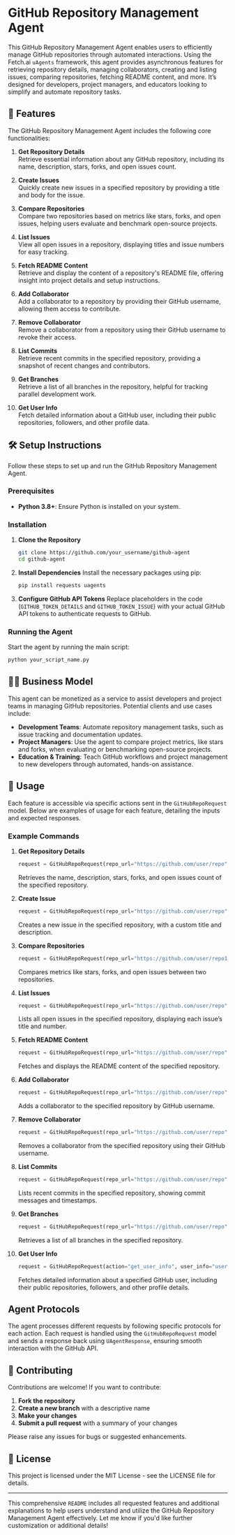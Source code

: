 
# GitHub Repository Management Agent

This GitHub Repository Management Agent enables users to efficiently manage GitHub repositories through automated interactions. Using the Fetch.ai `uAgents` framework, this agent provides asynchronous features for retrieving repository details, managing collaborators, creating and listing issues, comparing repositories, fetching README content, and more. It’s designed for developers, project managers, and educators looking to simplify and automate repository tasks.

## 📌 Features

The GitHub Repository Management Agent includes the following core functionalities:

1. **Get Repository Details**  
   Retrieve essential information about any GitHub repository, including its name, description, stars, forks, and open issues count.

2. **Create Issues**  
   Quickly create new issues in a specified repository by providing a title and body for the issue.

3. **Compare Repositories**  
   Compare two repositories based on metrics like stars, forks, and open issues, helping users evaluate and benchmark open-source projects.

4. **List Issues**  
   View all open issues in a repository, displaying titles and issue numbers for easy tracking.

5. **Fetch README Content**  
   Retrieve and display the content of a repository's README file, offering insight into project details and setup instructions.

6. **Add Collaborator**  
   Add a collaborator to a repository by providing their GitHub username, allowing them access to contribute.

7. **Remove Collaborator**  
   Remove a collaborator from a repository using their GitHub username to revoke their access.

8. **List Commits**  
   Retrieve recent commits in the specified repository, providing a snapshot of recent changes and contributors.

9. **Get Branches**  
   Retrieve a list of all branches in the repository, helpful for tracking parallel development work.

10. **Get User Info**  
    Fetch detailed information about a GitHub user, including their public repositories, followers, and other profile data.

## 🛠️ Setup Instructions

Follow these steps to set up and run the GitHub Repository Management Agent.

### Prerequisites

- **Python 3.8+**: Ensure Python is installed on your system.

### Installation

1. **Clone the Repository**

   ```bash
   git clone https://github.com/your_username/github-agent
   cd github-agent
   ```

2. **Install Dependencies**
   Install the necessary packages using pip:

   ```bash
   pip install requests uagents
   ```

3. **Configure GitHub API Tokens**
   Replace placeholders in the code (`GITHUB_TOKEN_DETAILS` and `GITHUB_TOKEN_ISSUE`) with your actual GitHub API tokens to authenticate requests to GitHub.

### Running the Agent

Start the agent by running the main script:

```bash
python your_script_name.py
```

## 🧑‍💼 Business Model

This agent can be monetized as a service to assist developers and project teams in managing GitHub repositories. Potential clients and use cases include:

- **Development Teams**: Automate repository management tasks, such as issue tracking and documentation updates.
- **Project Managers**: Use the agent to compare project metrics, like stars and forks, when evaluating or benchmarking open-source projects.
- **Education & Training**: Teach GitHub workflows and project management to new developers through automated, hands-on assistance.

## 📖 Usage

Each feature is accessible via specific actions sent in the `GitHubRepoRequest` model. Below are examples of usage for each feature, detailing the inputs and expected responses.

### Example Commands

1. **Get Repository Details**

   ```python
   request = GitHubRepoRequest(repo_url="https://github.com/user/repo", action="get_details")
   ```

   Retrieves the name, description, stars, forks, and open issues count of the specified repository.

2. **Create Issue**

   ```python
   request = GitHubRepoRequest(repo_url="https://github.com/user/repo", action="create_issue", issue_title="Bug Report", issue_body="Detailed description of the issue...")
   ```

   Creates a new issue in the specified repository, with a custom title and description.

3. **Compare Repositories**

   ```python
   request = GitHubRepoRequest(repo_url="https://github.com/user/repo1", action="compare", compare_repo_url="https://github.com/user/repo2")
   ```

   Compares metrics like stars, forks, and open issues between two repositories.

4. **List Issues**

   ```python
   request = GitHubRepoRequest(repo_url="https://github.com/user/repo", action="list_issues")
   ```

   Lists all open issues in the specified repository, displaying each issue’s title and number.

5. **Fetch README Content**

   ```python
   request = GitHubRepoRequest(repo_url="https://github.com/user/repo", action="get_readme")
   ```

   Fetches and displays the README content of the specified repository.

6. **Add Collaborator**

   ```python
   request = GitHubRepoRequest(repo_url="https://github.com/user/repo", action="add_collaborator", collaborator_username="username")
   ```

   Adds a collaborator to the specified repository by GitHub username.

7. **Remove Collaborator**

   ```python
   request = GitHubRepoRequest(repo_url="https://github.com/user/repo", action="remove_collaborator", collaborator_username="username")
   ```

   Removes a collaborator from the specified repository using their GitHub username.

8. **List Commits**

   ```python
   request = GitHubRepoRequest(repo_url="https://github.com/user/repo", action="get_commits")
   ```

   Lists recent commits in the specified repository, showing commit messages and timestamps.

9. **Get Branches**

   ```python
   request = GitHubRepoRequest(repo_url="https://github.com/user/repo", action="get_branches")
   ```

   Retrieves a list of all branches in the specified repository.

10. **Get User Info**

    ```python
    request = GitHubRepoRequest(action="get_user_info", user_info="username")
    ```

    Fetches detailed information about a specified GitHub user, including their public repositories, followers, and other profile details.

## Agent Protocols

The agent processes different requests by following specific protocols for each action. Each request is handled using the `GitHubRepoRequest` model and sends a response back using `UAgentResponse`, ensuring smooth interaction with the GitHub API.

## 🤝 Contributing

Contributions are welcome! If you want to contribute:

1. **Fork the repository**
2. **Create a new branch** with a descriptive name
3. **Make your changes**
4. **Submit a pull request** with a summary of your changes

Please raise any issues for bugs or suggested enhancements.

## 📄 License

This project is licensed under the MIT License - see the LICENSE file for details.

---

This comprehensive `README` includes all requested features and additional explanations to help users understand and utilize the GitHub Repository Management Agent effectively. Let me know if you'd like further customization or additional details!
